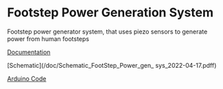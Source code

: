 # Footstep Power Generation System

Footstep power generator system, that uses piezo sensors to generate power from human footsteps

[Documentation](/doc/doc-footstep.pdf)

[Schematic](/doc/Schematic_FootStep_Power_gen_ sys_2022-04-17.pdff)

[Arduino Code ](/code/Footstep-Power-Generation-System.ino)
